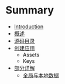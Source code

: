 # Summary

* [Introduction](README.md)
* [概述](SUMMARY.md)
* [源码目录](Menu.md)
* [创建应用](创建应用/Keys.md)
   * Assets
   * Keys
* [部分详解](部分详解)
   * [全局与本地数据](部分详解/Data.md)

